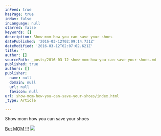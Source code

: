 ```yaml
---
inFeed: true
hasPage: true
inNav: false
inLanguage: null
starred: false
keywords: []
description: Show mom how you can save your shoes
datePublished: '2016-03-12T02:09:14.731Z'
dateModified: '2016-03-12T02:07:02.621Z'
title: ''
author: []
sourcePath: _posts/2016-03-12-show-mom-how-you-can-save-your-shoes.md
published: true
authors: []
publisher:
  name: null
  domain: null
  url: null
  favicon: null
url: show-mom-how-you-can-save-your-shoes/index.html
_type: Article

---
```

Show mom how you can save your shoes

[But MOM !!!][0]
![](https://the-grid-user-content.s3-us-west-2.amazonaws.com/74e3fc1c-b4f0-4d65-96b7-f32a8b60abc3.jpg)

[0]: https://youtu.be/5jSdKtfmIzk